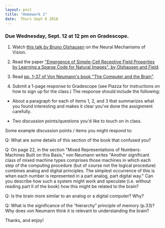 ```yaml
---
layout: post
title: "Homework 1"
date:  Thurs Sept 6 2018
---
```



### Due Wednesday, Sept. 12 at 12 pm on Gradescope. 

1. Watch [this talk by Bruno Olshausen](https://simons.berkeley.edu/talks/olshausen-neural) on the Neural Mechanisms of Vision.

 

2. Read the paper ["Emergence of Simple-Cell Receptive Field Properties by Learning a Sparse Code for Natural Images", by Olshausen and Field](http://www.cns.nyu.edu/~tony/vns/readings/olshausen-field-1996.pdf).

 

3. Read [pp. 1-37 of Von Neumann's book "The Computer and the Brain"](https://archive.org/details/TheComputerAndTheBrain). 

 

4. Submit a 1-page response to Gradescope (see Piazza for instructions on how to sign up for the class.) The response should include the following:

  - About a paragraph for each of items 1, 2, and 3 that summarizes what you found interesting and makes it clear you've done the assignment carefully.

  - Two discussion points/questions you'd like to touch on in class.

 

Some example discussion points / items you might respond to:


Q: What are some details of this section of the book that confused you?
 
Q: On page 22, in the section "Mixed Representations of Numbers: Machines Built on this Basis," von Neumann writes "Another significant class of mixed machine types comprises those machines in which each step of the computing procedure (but of course not the logical procedure) combines analog and digital principles. The simplest occurrence of this is when each number is represented in a part analog, part digital way." Can you describe how such a system might work and speculate (i.e. without reading part II of the book) how this might be related to the brain?
 
Q: Is the brain more similar to an analog or a digital computer? Why?
 
Q: What is the significance of the “hierarchy” principle of memory (p.33)? Why does von Neumann think it is relevant to understanding the brain?

Thanks, and enjoy!
